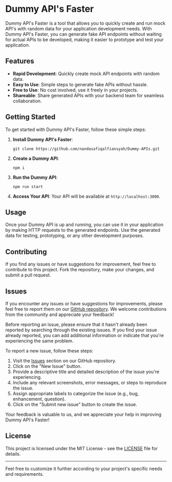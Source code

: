 # Dummy API's Faster

Dummy API's Faster is a tool that allows you to quickly create and run mock API's with random data for your application development needs. With Dummy API's Faster, you can generate fake API endpoints without waiting for actual APIs to be developed, making it easier to prototype and test your application.

## Features

- **Rapid Development**: Quickly create mock API endpoints with random data.
- **Easy to Use**: Simple steps to generate fake APIs without hassle.
- **Free to Use**: No cost involved, use it freely in your projects.
- **Shareable**: Share generated APIs with your backend team for seamless collaboration.

## Getting Started

To get started with Dummy API's Faster, follow these simple steps:

1. **Install Dummy API's Faster**:

   ```
   git clone https://github.com/nandasafiqalfiansyah/Dummy-APIs.git
   ```

2. **Create a Dummy API**:

   ```
   npm i
   ```

3. **Run the Dummy API**:

   ```
   npm run start
   ```

4. **Access Your API**:
   Your API will be available at `http://localhost:3000`.

## Usage

Once your Dummy API is up and running, you can use it in your application by making HTTP requests to the generated endpoints. Use the generated data for testing, prototyping, or any other development purposes.

## Contributing

If you find any issues or have suggestions for improvement, feel free to contribute to this project. Fork the repository, make your changes, and submit a pull request.

## Issues

If you encounter any issues or have suggestions for improvements, please feel free to report them on our [GitHub repository](https://github.com/nandasafiqalfiansyah/Dummy-APIs/issues). We welcome contributions from the community and appreciate your feedback!

Before reporting an issue, please ensure that it hasn't already been reported by searching through the existing issues. If you find your issue already reported, you can add additional information or indicate that you're experiencing the same problem.

To report a new issue, follow these steps:

1. Visit the [Issues](https://github.com/nandasafiqalfiansyah/Dummy-APIs/issues) section on our GitHub repository.
2. Click on the "New Issue" button.
3. Provide a descriptive title and detailed description of the issue you're experiencing.
4. Include any relevant screenshots, error messages, or steps to reproduce the issue.
5. Assign appropriate labels to categorize the issue (e.g., bug, enhancement, question).
6. Click on the "Submit new issue" button to create the issue.

Your feedback is valuable to us, and we appreciate your help in improving Dummy API's Faster!

## License

This project is licensed under the MIT License - see the [LICENSE](LICENSE) file for details.

---

Feel free to customize it further according to your project's specific needs and requirements.
